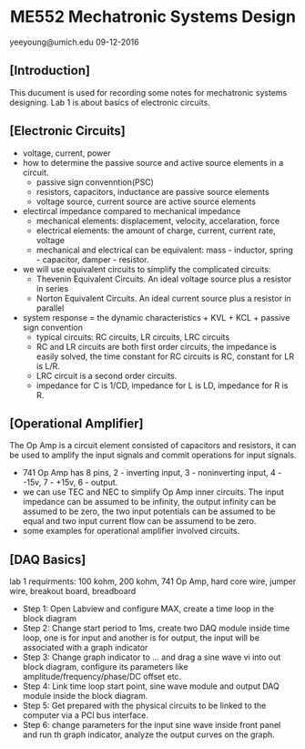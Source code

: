 <h1 align="center">ME552 Mechatronic Systems Design</h1>
yeeyoung@umich.edu
09-12-2016

## [Introduction]
This ducument is used for recording some notes for mechatronic systems designing. Lab 1 is about basics of electronic circuits.

## [Electronic Circuits]
* voltage, current, power
* how to determine the passive source and active source elements in a circuit.
    * passive sign convenntion(PSC)
    * resistors, capacitors, inductance are passive source elements 
    * voltage source, current source are active source elements 
* electircal impedance compared to mechanical impedance
    * mechanical elements: displacement, velocity, accelaration, force
    * electrical elements: the amount of charge, current, current rate, voltage
    * mechanical and electrical can be equivalent: mass - inductor, spring - capacitor, damper - resistor.
* we will use equivalent circuits to simplify the complicated circuits:
    * Thevenin Equivalent Circuits. An ideal voltage source plus a resistor in series
    * Norton Equivalent Circuits. An ideal current source plus a resistor in parallel
* system response = the dynamic characteristics + KVL + KCL + passive sign convention
    * typical circuits: RC circuits, LR circuits, LRC circuits
    * RC and LR circuits are both first order circuits, the impedance is easily solved, the time constant for RC circuits is RC, constant for LR is L/R.
    * LRC circuit is a second order circuits.
    * impedance for C is 1/CD, impedance for L is LD, impedance for R is R.

## [Operational Amplifier]
The Op Amp is a circuit element consisted of capacitors and resistors, it can be used to amplify the input signals and commit operations for input signals.
* 741 Op Amp has 8 pins, 2 - inverting input, 3 - noninverting input, 4 - -15v, 7 - +15v, 6 - output. 
* we can use TEC and NEC to simplify Op Amp inner circuits. The input impedance can be assumed to be infinity, the output infinity can be assumed to be zero, the two input potentials can be assumed to be equal and two input current flow can be assumend to be zero.
* some examples for operational amplifier involved circuits.

## [DAQ Basics]
lab 1 requirments: 100 kohm, 200 kohm, 741 Op Amp, hard core wire, jumper wire, breakout board, breadboard
* Step 1: Open Labview and configure MAX, create a time loop in the block diagram
* Step 2: Change start period to 1ms, create two DAQ module inside time loop, one is for input and another is for output, the input will be associated with a graph indicator
* Step 3: Change graph indicator to ... and drag a sine wave vi into out block diagram, configure its parameters like amplitude/frequency/phase/DC offset etc.
* Step 4: Link time loop start point, sine wave module and output DAQ module inside the block diagram.
* Step 5: Get prepared with the physical circuits to be linked to the computer via a PCI bus interface.
* Step 6: change parameters for the input sine wave inside front panel and run th  graph indicator, analyze the output curves on the graph.
